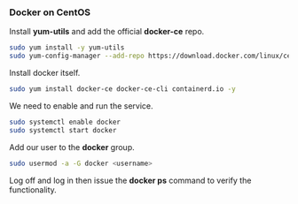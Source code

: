 ### Docker on CentOS

Install **yum-utils** and add the official **docker-ce** repo.

``` bash
sudo yum install -y yum-utils
sudo yum-config-manager --add-repo https://download.docker.com/linux/centos/docker-ce.repo
```

Install docker itself.

``` bash
sudo yum install docker-ce docker-ce-cli containerd.io -y 
```

We need  to enable and run the service.

``` bash
sudo systemctl enable docker
sudo systemctl start docker
```

Add our user to the **docker** group.

``` bash
sudo usermod -a -G docker <username>
```

Log off and log in then issue the **docker ps** command to verify the functionality.
